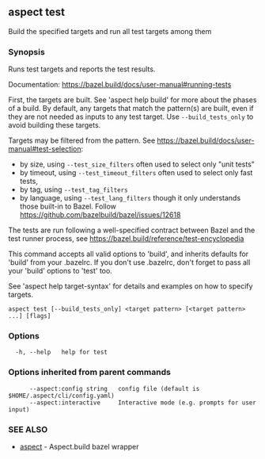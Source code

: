 ## aspect test

Build the specified targets and run all test targets among them

### Synopsis

Runs test targets and reports the test results.

Documentation: <https://bazel.build/docs/user-manual#running-tests>

First, the targets are built. See 'aspect help build' for more about the phases of a build.
By default, any targets that match the pattern(s) are built, even if they are not needed as inputs
to any test target. Use `--build_tests_only` to avoid building these targets.

Targets may be filtered from the pattern. See <https://bazel.build/docs/user-manual#test-selection>:
- by size, using `--test_size_filters` often used to select only "unit tests"
- by timeout, using `--test_timeout_filters` often used to select only fast tests,
- by tag, using `--test_tag_filters`
- by language, using `--test_lang_filters` though it only understands those built-in to Bazel.
  Follow https://github.com/bazelbuild/bazel/issues/12618

The tests are run following a well-specified contract between Bazel and the test runner process, see
<https://bazel.build/reference/test-encyclopedia>

This command accepts all valid options to 'build', and inherits
defaults for 'build' from your .bazelrc.  If you don't use .bazelrc,
don't forget to pass all your 'build' options to 'test' too.

See 'aspect help target-syntax' for details and examples on how to specify targets.


```
aspect test [--build_tests_only] <target pattern> [<target pattern> ...] [flags]
```

### Options

```
  -h, --help   help for test
```

### Options inherited from parent commands

```
      --aspect:config string   config file (default is $HOME/.aspect/cli/config.yaml)
      --aspect:interactive     Interactive mode (e.g. prompts for user input)
```

### SEE ALSO

* [aspect](aspect.md)	 - Aspect.build bazel wrapper

